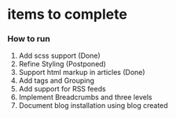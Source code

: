 # items to complete

### How to run 

1. Add scss support (Done)
2. Refine Styling (Postponed)
3. Support html markup in articles (Done)
4. Add tags and Grouping
5. Add support for RSS feeds
6. Implement Breadcrumbs and three levels
7. Document blog installation using blog created

